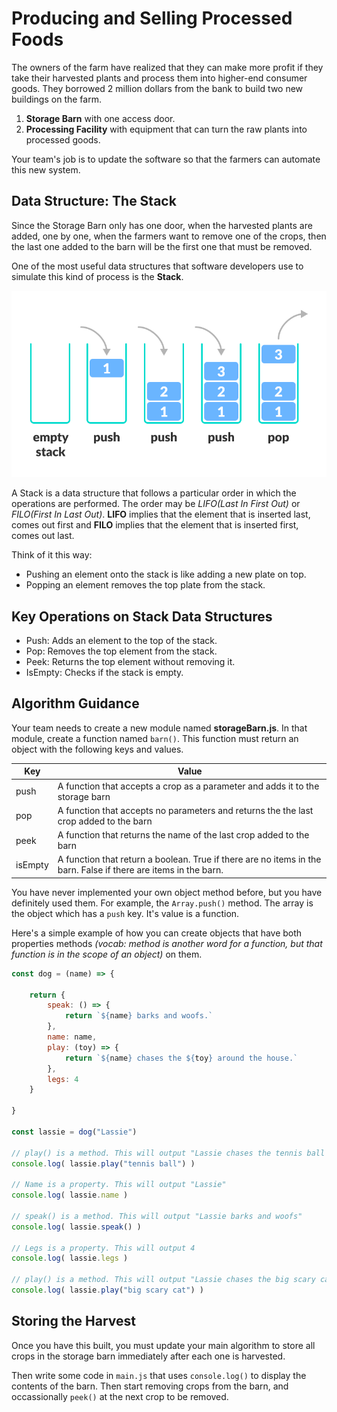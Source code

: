 # Producing and Selling Processed Foods

The owners of the farm have realized that they can make more profit if they take their harvested plants and process them into higher-end consumer goods. They borrowed 2 million dollars from the bank to build two new buildings on the farm.

1. **Storage Barn** with one access door.
2. **Processing Facility** with equipment that can turn the raw plants into processed goods.

Your team's job is to update the software so that the farmers can automate this new system.

## Data Structure: The Stack

Since the Storage Barn only has one door, when the harvested plants are added, one by one, when the farmers want to remove one of the crops, then the last one added to the barn will be the first one that must be removed.

One of the most useful data structures that software developers use to simulate this kind of process is the **Stack**.

<img src="./images/stack.png" alt="Image of the implementation of a stack data structure" />

A Stack is a data structure that follows a particular order in which the operations are performed. The order may be _LIFO(Last In First Out)_ or _FILO(First In Last Out)_. **LIFO** implies that the element that is inserted last, comes out first and **FILO** implies that the element that is inserted first, comes out last.

Think of it this way:

- Pushing an element onto the stack is like adding a new plate on top.
- Popping an element removes the top plate from the stack.

## Key Operations on Stack Data Structures

- Push: Adds an element to the top of the stack.
- Pop: Removes the top element from the stack.
- Peek: Returns the top element without removing it.
- IsEmpty: Checks if the stack is empty.

## Algorithm Guidance

Your team needs to create a new module named **storageBarn.js**. In that module, create a function named `barn()`. This function must return an object with the following keys and values.

| Key | Value |
| --- | ----- |
|push    | A function that accepts a crop as a parameter and adds it to the storage barn |
|pop     | A function that accepts no parameters and returns the the last crop added to the barn |
|peek    | A function that returns the name of the last crop added to the barn |
|isEmpty | A function that return a boolean. True if there are no items in the barn. False if there are items in the barn. |

You have never implemented your own object method before, but you have definitely used them. For example, the `Array.push()` method. The array is the object which has a `push` key. It's value is a function.

Here's a simple example of how you can create objects that have both properties methods _(vocab: method is another word for a function, but that function is in the scope of an object)_ on them.

```js
const dog = (name) => {

    return {
        speak: () => {
            return `${name} barks and woofs.`
        },
        name: name,
        play: (toy) => {
            return `${name} chases the ${toy} around the house.`
        },
        legs: 4
    }

}

const lassie = dog("Lassie")

// play() is a method. This will output "Lassie chases the tennis ball around the house"
console.log( lassie.play("tennis ball") )

// Name is a property. This will output "Lassie"
console.log( lassie.name )

// speak() is a method. This will output "Lassie barks and woofs"
console.log( lassie.speak() )

// Legs is a property. This will output 4
console.log( lassie.legs )

// play() is a method. This will output "Lassie chases the big scary cat around the house"
console.log( lassie.play("big scary cat") )
```

## Storing the Harvest

Once you have this built, you must update your main algorithm to store all crops in the storage barn immediately after each one is harvested.

Then write some code in `main.js` that uses `console.log()` to display the contents of the barn. Then start removing crops from the barn, and occassionally `peek()` at the next crop to be removed.
